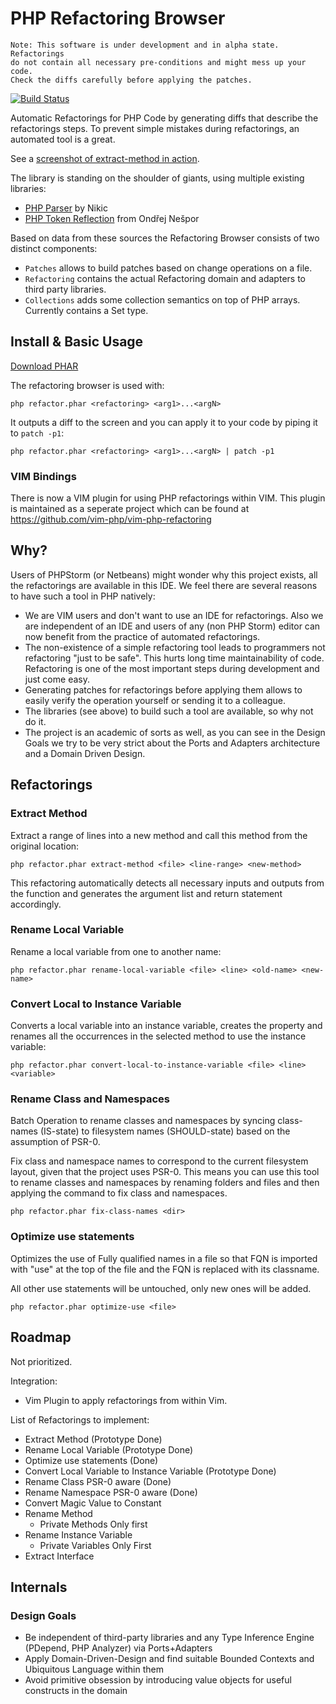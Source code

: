 # PHP Refactoring Browser

    Note: This software is under development and in alpha state. Refactorings
    do not contain all necessary pre-conditions and might mess up your code.
    Check the diffs carefully before applying the patches.

[![Build Status](https://travis-ci.org/QafooLabs/php-refactoring-browser.png)](https://travis-ci.org/QafooLabs/php-refactoring-browser)

Automatic Refactorings for PHP Code by generating diffs that describe
the refactorings steps. To prevent simple mistakes during refactorings, an automated tool
is a great.

See a [screenshot of extract-method in action](docs/extract_method.png).

The library is standing on the shoulder of giants, using multiple existing libraries:

* [PHP Parser](https://github.com/nikic/PHP-Parser) by Nikic
* [PHP Token Reflection](https://github.com/Andrewsville/PHP-Token-Reflection) from Ondřej Nešpor

Based on data from these sources the Refactoring Browser consists of two distinct components:

* ``Patches`` allows to build patches based on change operations on a file.
* ``Refactoring`` contains the actual Refactoring domain and adapters to third party libraries.
* ``Collections`` adds some collection semantics on top of PHP arrays. Currently contains a Set type.

## Install & Basic Usage

[Download PHAR](https://github.com/QafooLabs/php-refactoring-browser/releases)

The refactoring browser is used with:

    php refactor.phar <refactoring> <arg1>...<argN>

It outputs a diff to the screen and you can apply it to your code by piping it to ``patch -p1``:

    php refactor.phar <refactoring> <arg1>...<argN> | patch -p1

### VIM Bindings

There is now a VIM plugin for using PHP refactorings within VIM. This plugin
is maintained as a seperate project which can be found at https://github.com/vim-php/vim-php-refactoring

## Why?

Users of PHPStorm (or Netbeans) might wonder why this project exists, all the
refactorings are available in this IDE. We feel there are several reasons to have
such a tool in PHP natively:

* We are VIM users and don't want to use an IDE for refactorings. Also we
  are independent of an IDE and users of any (non PHP Storm) editor can now
  benefit from the practice of automated refactorings.
* The non-existence of a simple refactoring tool leads to programmers not
  refactoring "just to be safe". This hurts long time maintainability of code.
  Refactoring is one of the most important steps during development and just come easy.
* Generating patches for refactorings before applying them allows to easily
  verify the operation yourself or sending it to a colleague.
* The libraries (see above) to build such a tool are available, so why not do it.
* The project is an academic of sorts as well, as you can see in the Design Goals
  we try to be very strict about the Ports and Adapters architecture and a Domain
  Driven Design.

## Refactorings

### Extract Method

Extract a range of lines into a new method and call this method from the original
location:

    php refactor.phar extract-method <file> <line-range> <new-method>

This refactoring automatically detects all necessary inputs and outputs from the
function and generates the argument list and return statement accordingly.

### Rename Local Variable

Rename a local variable from one to another name:

    php refactor.phar rename-local-variable <file> <line> <old-name> <new-name>

### Convert Local to Instance Variable

Converts a local variable into an instance variable, creates the property and renames
all the occurrences in the selected method to use the instance variable:

    php refactor.phar convert-local-to-instance-variable <file> <line> <variable>

### Rename Class and Namespaces

Batch Operation to rename classes and namespaces by syncing class-names (IS-state)
to filesystem names (SHOULD-state) based on the assumption of PSR-0.

Fix class and namespace names to correspond to the current filesystem layout,
given that the project uses PSR-0. This means you can use this tool to
rename classes and namespaces by renaming folders and files and then applying
the command to fix class and namespaces.

    php refactor.phar fix-class-names <dir>

### Optimize use statements

Optimizes the use of Fully qualified names in a file so that FQN is imported with 
"use" at the top of the file and the FQN is replaced with its classname.

All other use statements will be untouched, only new ones will be added.

    php refactor.phar optimize-use <file>

## Roadmap

Not prioritized.

Integration:

* Vim Plugin to apply refactorings from within Vim.

List of Refactorings to implement:

* Extract Method (Prototype Done)
* Rename Local Variable (Prototype Done)
* Optimize use statements (Done)
* Convert Local Variable to Instance Variable (Prototype Done)
* Rename Class PSR-0 aware (Done)
* Rename Namespace PSR-0 aware (Done)
* Convert Magic Value to Constant
* Rename Method
    * Private Methods Only first
* Rename Instance Variable
    * Private Variables Only First
* Extract Interface

## Internals

### Design Goals

* Be independent of third-party libraries and any Type Inference Engine (PDepend, PHP Analyzer) via Ports+Adapters
* Apply Domain-Driven-Design and find suitable Bounded Contexts and Ubiquitous Language within them
* Avoid primitive obsession by introducing value objects for useful constructs in the domain

